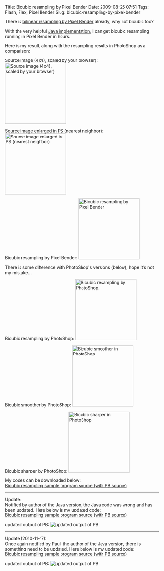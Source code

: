 Title: Bicubic resampling by Pixel Bender
Date: 2009-08-25 07:51
Tags: Flash, Flex, Pixel Bender
Slug: bicubic-resampling-by-pixel-bender

There is [bilinear resampling by Pixel Bender][] already, why not
bicubic too?

With the very helpful [Java implementation][], I can get bicubic
resampling running in Pixel Bender in hours.

Here is my result, along with the resampling results in PhotoShop as a
comparison:

Source image (4x4), scaled by your browser):
<img class="size-full wp-image-506 " title="16color image" src="http://blog.onthewings.net/wp-content/uploads/2009/08/16color.png" alt="Source image (4x4), scaled by your browser)" width="200" height="200" scale="0">

Source image enlarged in PS (nearest neighbor):
<img class="size-full wp-image-507 " title="16color_psNearest" src="http://blog.onthewings.net/wp-content/uploads/2009/08/16color_psNearest.png" alt="Source image enlarged in PS (nearest neighbor)" width="200" height="200" scale="0">

Bicubic resampling by Pixel Bender:
<img class="size-full wp-image-508 " title="16color_pbBicubic" src="http://blog.onthewings.net/wp-content/uploads/2009/08/16color_pbBicubic.png" alt="Bicubic resampling by Pixel Bender" width="200" height="200" scale="0">

There is some difference with PhotoShop's versions (below), hope it's
not my mistake...

Bicubic resampling by PhotoShop:
<img class="size-full wp-image-509 " title="16color_psBicubic" src="http://blog.onthewings.net/wp-content/uploads/2009/08/16color_psBicubic.png" alt="Bicubic resampling by PhotoShop." width="200" height="200" scale="0">

Bicubic smoother by PhotoShop:
<img class="size-full wp-image-510 " title="16color_psBicubicSmoother" src="http://blog.onthewings.net/wp-content/uploads/2009/08/16color_psBicubicSmoother.png" alt="Bicubic smoother in PhotoShop" width="200" height="200" scale="0">

Bicubic sharper by PhotoShop:
<img class="size-full wp-image-511 " title="16color_psBicubicShaper" src="http://blog.onthewings.net/wp-content/uploads/2009/08/16color_psBicubicShaper.png" alt="Bicubic sharper in PhotoShop" width="200" height="200" scale="0">

My codes can be downloaded below:  
[Bicubic resampling sample program source (with PB source)][]

* * * * *

Update:  
Notified by author of the Java version, the Java code was wrong and has
been updated. Here below is my updated code:  
[Bicubic resampling sample program source (with PB source)][1]

updated output of PB:
![updated output of PB](http://blog.onthewings.net/wp-content/uploads/2009/08/pbBicubic.png)

* * * * *

Update (2010-11-17):  
Once again notified by Paul, the author of the Java version, there is
something need to be updated. Here below is my updated code:  
[Bicubic resampling sample program source (with PB source)][2]

updated output of PB:
![updated output of PB](http://blog.onthewings.net/wp-content/uploads/2009/08/pbBicubic1.png)

  [bilinear resampling by Pixel Bender]: http://www.brooksandrus.com/blog/2009/03/11/bilinear-resampling-with-flash-player-and-pixel-bender/
  [Java implementation]: http://www.paulinternet.nl/?page=bicubic
  [Bicubic resampling sample program source (with PB source)]: http://blog.onthewings.net/wp-content/uploads/2009/08/bicubicResampling.zip
  [1]: http://blog.onthewings.net/wp-content/uploads/2010/03/bicubicResampling.zip
  [2]: http://blog.onthewings.net/wp-content/uploads/2009/08/bicubicResampling1.zip